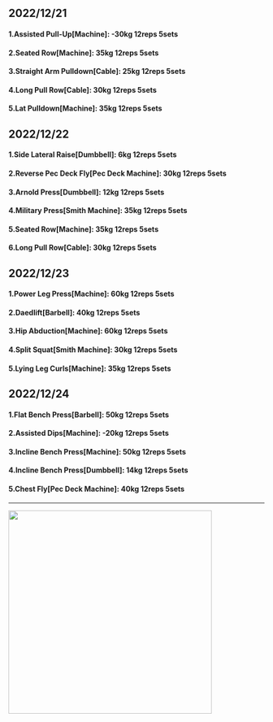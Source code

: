 ## 2022/12/21
#### 1.Assisted Pull-Up\[Machine\]: -30kg 12reps 5sets
#### 2.Seated Row\[Machine\]: 35kg 12reps 5sets
#### 3.Straight Arm Pulldown\[Cable\]: 25kg 12reps 5sets
#### 4.Long Pull Row\[Cable\]: 30kg 12reps 5sets
#### 5.Lat Pulldown\[Machine\]: 35kg 12reps 5sets

## 2022/12/22
#### 1.Side Lateral Raise\[Dumbbell\]: 6kg 12reps 5sets
#### 2.Reverse Pec Deck Fly\[Pec Deck Machine\]: 30kg 12reps 5sets
#### 3.Arnold Press\[Dumbbell\]: 12kg 12reps 5sets
#### 4.Military Press\[Smith Machine\]: 35kg 12reps 5sets
#### 5.Seated Row\[Machine\]: 35kg 12reps 5sets
#### 6.Long Pull Row\[Cable\]: 30kg 12reps 5sets

## 2022/12/23
#### 1.Power Leg Press\[Machine\]: 60kg 12reps 5sets
#### 2.Daedlift\[Barbell\]: 40kg 12reps 5sets
#### 3.Hip Abduction\[Machine\]: 60kg 12reps 5sets
#### 4.Split Squat\[Smith Machine\]: 30kg 12reps 5sets
#### 5.Lying Leg Curls\[Machine\]: 35kg 12reps 5sets


## 2022/12/24
#### 1.Flat Bench Press\[Barbell\]: 50kg 12reps 5sets
#### 2.Assisted Dips\[Machine\]: -20kg 12reps 5sets
#### 3.Incline Bench Press\[Machine\]: 50kg 12reps 5sets
#### 4.Incline Bench Press\[Dumbbell\]: 14kg 12reps 5sets
#### 5.Chest Fly\[Pec Deck Machine\]: 40kg 12reps 5sets

---

<img src='../_resources/__068.png' width='400px' />

